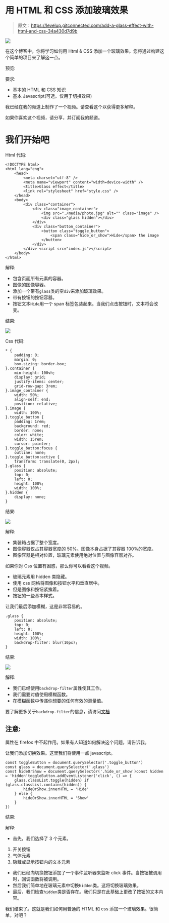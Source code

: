 # 用 HTML 和 CSS 添加玻璃效果

> 原文：<https://levelup.gitconnected.com/add-a-glass-effect-with-html-and-css-34a430d7d9b>

![](img/28b12f49af3d813a2f7f762497747339.png)

在这个博客中，你将学习如何用 Html & CSS 添加一个玻璃效果。您将通过构建这个简单的项目来了解这一点。

预览:

要求:

*   基本的 HTML 和 CSS 知识
*   基本 Javascript(可选。仅用于切换效果)

我已经在我的频道上制作了一个视频。请查看这个以获得更多解释。

如果你喜欢这个视频，请分享，并订阅我的频道。

# 我们开始吧

Html 代码:

```
<!DOCTYPE html>
<html lang="eng">
    <head>
        <meta charset="utf-8" />
        <meta name="viewport" content="width=device-width" />
        <title>Glass effect</title>
        <link rel="stylesheet" href="style.css" />
    </head>
    <body>
        <div class="container">
            <div class="image_container">
                <img src="./media/photo.jpg" alt="" class="image" />
                <div class="glass hidden"></div>
            </div>
            <div class="button_container">
                <button class="toggle_button">
                    <span class="hide_or_show">Hide</span> the image
                </button>
            </div>
        </div> <script src="index.js"></script>
    </body>
</html>
```

解释:

*   包含页面所有元素的容器。
*   图像的图像容器。
*   添加一个带有`glass`类的空`div`来添加玻璃效果。
*   带有按钮的按钮容器。
*   按钮文本`Hide`用一个 span 标签包装起来。当我们点击按钮时，文本将会改变。

结果:

![](img/892965b86e42d88d6abcb34de28f5681.png)

Css 代码:

```
* {
    padding: 0;
    margin: 0;
    box-sizing: border-box;
}.container {
    min-height: 100vh;
    display: grid;
    justify-items: center;
    grid-row-gap: 3rem;
}.image_container {
    width: 50%;
    align-self: end;
    position: relative;
}.image {
    width: 100%;
}.toggle_button {
    padding: 1rem;
    background: red;
    border: none;
    color: white;
    width: 15rem;
    cursor: pointer;
}.toggle_button:focus {
    outline: none;
}.toggle_button:active {
    transform: translate(0, 2px);
}.glass {
    position: absolute;
    top: 0;
    left: 0;
    height: 100%;
    width: 100%;
}.hidden {
    display: none;
}
```

结果:

![](img/8cd472c3963edcce6ea63df8e765d7e5.png)

解释:

*   集装箱占据了整个宽度。
*   图像容器仅占其容器宽度的 50%。图像本身占据了其容器 100%的宽度。
*   图像容器是相对位置，玻璃元素使用绝对位置与图像容器对齐。

如果你对 Css 位置有困惑，那么你可以看看这个视频。

*   玻璃元素用 hidden 类隐藏。
*   使用 css 网格将图像和按钮水平和垂直居中。
*   但是图像和按钮紧挨着。
*   按钮的一些基本样式。

让我们最后添加模糊，这是非常容易的。

```
.glass {
    position: absolute;
    top: 0;
    left: 0;
    height: 100%;
    width: 100%;
    backdrop-filter: blur(10px);
}
```

结果:

![](img/b304d45e2896e26d00069e5432dc5082.png)

解释:

*   我们已经使用`backdrop-filter`属性使其工作。
*   我们需要对值使用模糊函数。
*   在模糊函数中传递你想要的任何有效的测量值。

要了解更多关于`backdrop-filter`的信息，请访问[文档](https://developer.mozilla.org/en-US/docs/Web/CSS/backdrop-filter)

## 注意:

属性在 firefox 中不起作用。如果有人知道如何解决这个问题，请告诉我。

让我们添加切换效果。这里我们将使用一点 javascript。

```
const toggleButton = document.querySelector('.toggle_button')
const glass = document.querySelector('.glass')
const hideOrShow = document.querySelector('.hide_or_show')const hidden = 'hidden'toggleButton.addEventListener('click', () => {
    glass.classList.toggle(hidden) if (glass.classList.contains(hidden)) {
        hideOrShow.innerHTML = 'Hide'
    } else {
        hideOrShow.innerHTML = 'Show'
    }
})
```

结果:

解释:

*   首先，我们选择了 3 个元素。

1.  开关按钮
2.  气体元素
3.  隐藏或显示按钮内的文本元素

*   我们已经向切换按钮添加了一个事件监听器来监听 click 事件。当按钮被调用时，回调函数将被调用。
*   然后我们简单地在玻璃元素中切换`hidden`类。这将切换玻璃效果。
*   最后，我们检查`hidden`类是否存在。我们只是在此基础上更改了按钮的文本内容。

我们结束了。这就是我们如何用普通的 HTML 和 css 添加一个玻璃效果。很简单，对吧？